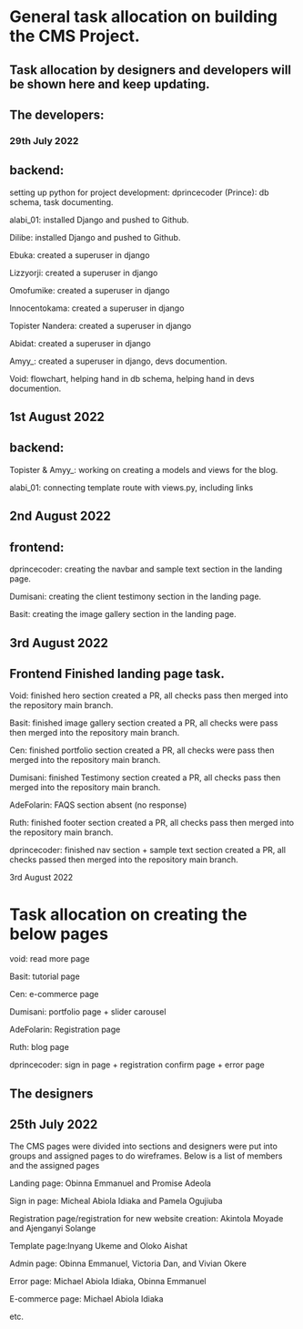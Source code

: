 # General task allocation on building the CMS Project. 
 
## Task allocation by designers and developers will be shown here and keep updating. 

## The developers:

### 29th July 2022

## backend:

setting up python for project development:
dprincecoder (Prince): db schema, task documenting. 

alabi_01: installed Django and pushed to Github.

Dilibe: installed Django and pushed to Github.

Ebuka: created a superuser in django

Lizzyorji: created a superuser in django

Omofumike: created a superuser in django

Innocentokama: created a superuser in django

Topister Nandera: created a superuser in django

Abidat: created a superuser in django

Amyy_: created a superuser in django, devs documention. 

Void: flowchart, helping hand in db schema, helping hand in devs documention. 

## 1st August 2022

## backend:

Topister & Amyy_: working on creating a models and views for the blog. 

alabi_01: connecting template route with views.py, including links

## 2nd August 2022

## frontend:

dprincecoder: creating the navbar and sample text section in the landing page.

Dumisani: creating the client testimony section in the landing page.

Basit: creating the image gallery section in the landing page.


## 3rd August 2022
## Frontend Finished landing page  task. 

Void: finished hero section created a PR, all checks pass then merged into the repository main branch. 

Basit: finished image gallery section created a PR, all checks were pass then merged into the repository main branch. 

Cen: finished portfolio section created a PR, all checks were pass then merged into the repository main branch. 

Dumisani: finished Testimony section created a PR, all checks pass then merged into the repository main branch. 

AdeFolarin: FAQS section absent (no response)

Ruth: finished footer section created a PR, all checks pass then merged into the repository main branch. 

dprincecoder: finished nav section + sample text section created a PR, all checks passed then merged into the repository main branch. 


3rd August 2022
 # Task allocation on creating the below pages 

void:  read more page 

Basit: tutorial page

Cen: e-commerce page

Dumisani: portfolio page + slider carousel 

AdeFolarin: Registration page

Ruth: blog page  

dprincecoder: sign in page  + registration confirm page + error page



## The designers

## 25th July 2022

The CMS pages were divided into sections and designers were put into groups and assigned pages to do wireframes. Below is a list of members and the assigned pages

Landing page: Obinna Emmanuel and Promise Adeola

Sign in page: Micheal Abiola Idiaka and Pamela Ogujiuba

Registration page/registration for new website creation: Akintola Moyade and Ajenganyi Solange

Template page:Inyang Ukeme and Oloko Aishat

Admin page: Obinna Emmanuel, Victoria Dan, and Vivian Okere

Error page: Michael Abiola Idiaka, Obinna Emmanuel

E-commerce page: Michael Abiola Idiaka

etc.
